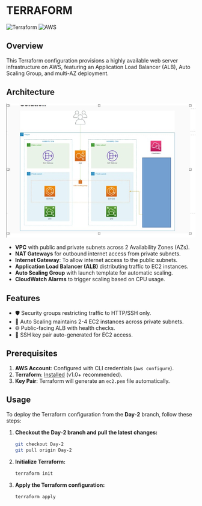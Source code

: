 # TERRAFORM

![Terraform](https://img.icons8.com/color/144/000000/terraform.png)      ![AWS](https://img.icons8.com/color/144/000000/amazon-web-services.png)

## Overview

This Terraform configuration provisions a highly available web server infrastructure on AWS, featuring an Application Load Balancer (ALB), Auto Scaling Group, and multi-AZ deployment.

## Architecture 
![Architecture Diagram](./architecture.jfif)

- **VPC** with public and private subnets across 2 Availability Zones (AZs).
- **NAT Gateways** for outbound internet access from private subnets.
- **Internet Gateway**: To allow internet access to the public subnets.
- **Application Load Balancer (ALB)** distributing traffic to EC2 instances.
- **Auto Scaling Group** with launch template for automatic scaling.
- **CloudWatch Alarms** to trigger scaling based on CPU usage.

## Features
- 🛡️ Security groups restricting traffic to HTTP/SSH only.
- 🔄 Auto Scaling maintains 2-4 EC2 instances across private subnets.
- 🌐 Public-facing ALB with health checks.
- 🔑 SSH key pair auto-generated for EC2 access.

## Prerequisites
1. **AWS Account**: Configured with CLI credentials (`aws configure`).
2. **Terraform**: [Installed](https://www.terraform.io/downloads.html) (v1.0+ recommended).
3. **Key Pair**: Terraform will generate an `ec2.pem` file automatically.

## Usage

To deploy the Terraform configuration from the **Day-2** branch, follow these steps:

1. **Checkout the Day-2 branch and pull the latest changes:**
    ```sh
    git checkout Day-2
    git pull origin Day-2
    ```

2. **Initialize Terraform:**
    ```sh
    terraform init
    ```

3. **Apply the Terraform configuration:**
    ```sh
    terraform apply
    ```
